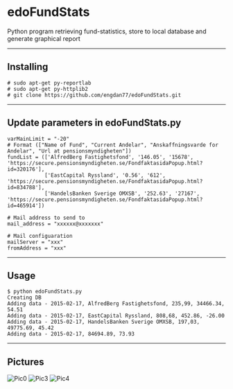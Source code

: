 # edoFundStats
Python program retrieving fund-statistics, store to local database and generate graphical report


----------------------
Installing
----------------------
```
# sudo apt-get py-reportlab
# sudo apt-get py-httplib2
# git clone https://github.com/engdan77/edoFundStats.git

```

----------------------
Update parameters in edoFundStats.py
----------------------
```
varMainLimit = "-20"
# Format (["Name of Fund", "Current Andelar", "Anskaffningsvarde for Andelar", "Url at pensionsmyndigheten"])
fundList = (['AlfredBerg Fastighetsfond', '146.05', '15678', 'https://secure.pensionsmyndigheten.se/FondfaktasidaPopup.html?id=320176'],
            ['EastCapital Ryssland', '0.56', '612', 'https://secure.pensionsmyndigheten.se/FondfaktasidaPopup.html?id=834788'],
            ['HandelsBanken Sverige OMXSB', '252.63', '27167', 'https://secure.pensionsmyndigheten.se/FondfaktasidaPopup.html?id=465914'])

# Mail address to send to
mail_address = "xxxxxx@xxxxxxx"

# Mail configuaration
mailServer = "xxx"
fromAddress = "xxx"
```

-------------------------
Usage
-------------------------
```
$ python edoFundStats.py 
Creating DB
Adding data - 2015-02-17, AlfredBerg Fastighetsfond, 235,99, 34466.34, 54.51
Adding data - 2015-02-17, EastCapital Ryssland, 808,68, 452.86, -26.00
Adding data - 2015-02-17, HandelsBanken Sverige OMXSB, 197,03, 49775.69, 45.42
Adding data - 2015-02-17, 84694.89, 73.93
```

-------------------------
Pictures
-------------------------
![Pic0](https://github.com/engdan77/edoFundStats/blob/master/pics/pic0.png)
![Pic3](https://github.com/engdan77/edoFundStats/blob/master/pics/pic3.png)
![Pic4](https://github.com/engdan77/edoFundStats/blob/master/pics/pic4.png)
